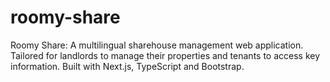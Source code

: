 # roomy-share
Roomy Share: A multilingual sharehouse management web application. Tailored for landlords to manage their properties and tenants to access key information. Built with Next.js, TypeScript and Bootstrap.
